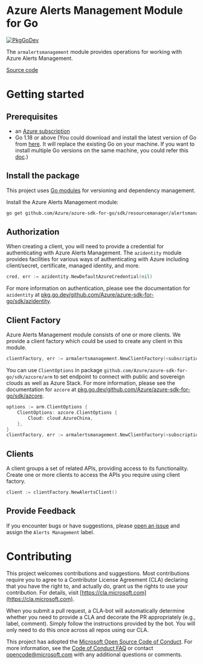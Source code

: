 # Azure Alerts Management Module for Go

[![PkgGoDev](https://pkg.go.dev/badge/github.com/Azure/azure-sdk-for-go/sdk/resourcemanager/alertsmanagement/armalertsmanagement)](https://pkg.go.dev/github.com/Azure/azure-sdk-for-go/sdk/resourcemanager/alertsmanagement/armalertsmanagement)

The `armalertsmanagement` module provides operations for working with Azure Alerts Management.

[Source code](https://github.com/Azure/azure-sdk-for-go/tree/main/sdk/resourcemanager/alertsmanagement/armalertsmanagement)

# Getting started

## Prerequisites

- an [Azure subscription](https://azure.microsoft.com/free/)
- Go 1.18 or above (You could download and install the latest version of Go from [here](https://go.dev/doc/install). It will replace the existing Go on your machine. If you want to install multiple Go versions on the same machine, you could refer this [doc](https://go.dev/doc/manage-install).)

## Install the package

This project uses [Go modules](https://github.com/golang/go/wiki/Modules) for versioning and dependency management.

Install the Azure Alerts Management module:

```sh
go get github.com/Azure/azure-sdk-for-go/sdk/resourcemanager/alertsmanagement/armalertsmanagement
```

## Authorization

When creating a client, you will need to provide a credential for authenticating with Azure Alerts Management.  The `azidentity` module provides facilities for various ways of authenticating with Azure including client/secret, certificate, managed identity, and more.

```go
cred, err := azidentity.NewDefaultAzureCredential(nil)
```

For more information on authentication, please see the documentation for `azidentity` at [pkg.go.dev/github.com/Azure/azure-sdk-for-go/sdk/azidentity](https://pkg.go.dev/github.com/Azure/azure-sdk-for-go/sdk/azidentity).

## Client Factory

Azure Alerts Management module consists of one or more clients. We provide a client factory which could be used to create any client in this module.

```go
clientFactory, err := armalertsmanagement.NewClientFactory(<subscription ID>, cred, nil)
```

You can use `ClientOptions` in package `github.com/Azure/azure-sdk-for-go/sdk/azcore/arm` to set endpoint to connect with public and sovereign clouds as well as Azure Stack. For more information, please see the documentation for `azcore` at [pkg.go.dev/github.com/Azure/azure-sdk-for-go/sdk/azcore](https://pkg.go.dev/github.com/Azure/azure-sdk-for-go/sdk/azcore).

```go
options := arm.ClientOptions {
    ClientOptions: azcore.ClientOptions {
        Cloud: cloud.AzureChina,
    },
}
clientFactory, err := armalertsmanagement.NewClientFactory(<subscription ID>, cred, &options)
```

## Clients

A client groups a set of related APIs, providing access to its functionality.  Create one or more clients to access the APIs you require using client factory.

```go
client := clientFactory.NewAlertsClient()
```

## Provide Feedback

If you encounter bugs or have suggestions, please
[open an issue](https://github.com/Azure/azure-sdk-for-go/issues) and assign the `Alerts Management` label.

# Contributing

This project welcomes contributions and suggestions. Most contributions require
you to agree to a Contributor License Agreement (CLA) declaring that you have
the right to, and actually do, grant us the rights to use your contribution.
For details, visit [https://cla.microsoft.com](https://cla.microsoft.com).

When you submit a pull request, a CLA-bot will automatically determine whether
you need to provide a CLA and decorate the PR appropriately (e.g., label,
comment). Simply follow the instructions provided by the bot. You will only
need to do this once across all repos using our CLA.

This project has adopted the
[Microsoft Open Source Code of Conduct](https://opensource.microsoft.com/codeofconduct/).
For more information, see the
[Code of Conduct FAQ](https://opensource.microsoft.com/codeofconduct/faq/)
or contact [opencode@microsoft.com](mailto:opencode@microsoft.com) with any
additional questions or comments.